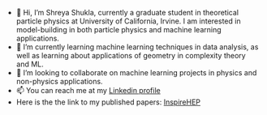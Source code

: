 - 👋 Hi, I’m Shreya Shukla, currently a graduate student in theoretical particle physics at University of California, Irvine. I am interested in model-building in both particle physics and machine learning applications. 
- 🌱 I’m currently learning machine learning techniques in data analysis, as well as learning about applications of geometry in complexity theory and ML.
- 💞️ I’m looking to collaborate on machine learning projects in physics and non-physics applications.
- 📫 You can reach me at my [Linkedin profile](https://www.linkedin.com/in/shreyashukla-iitk/)
- Here is the the link to my published papers: [InspireHEP](https://inspirehep.net/authors/1848405)

